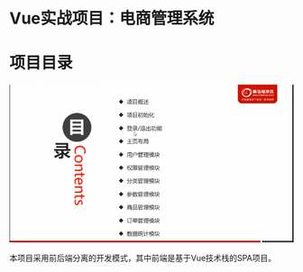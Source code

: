 # Vue实战项目：电商管理系统

# 项目目录

![image-20201111220241756](images/image-20201111220241756.png)



本项目采用前后端分离的开发模式，其中前端是基于Vue技术栈的SPA项目。